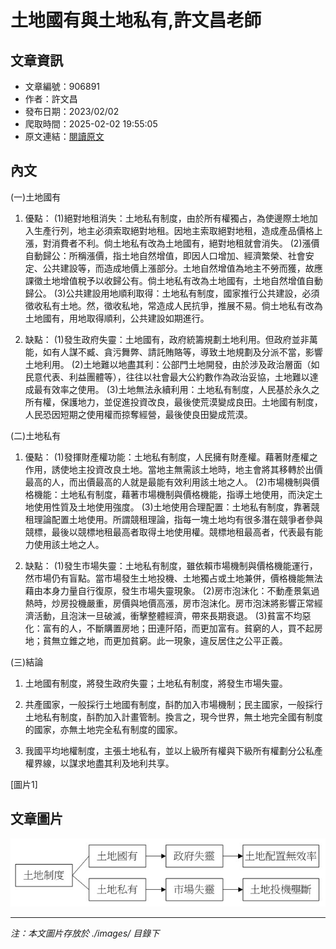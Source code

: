 # 土地國有與土地私有,許文昌老師

## 文章資訊
- 文章編號：906891
- 作者：許文昌
- 發布日期：2023/02/02
- 爬取時間：2025-02-02 19:55:05
- 原文連結：[閱讀原文](https://real-estate.get.com.tw/Columns/detail.aspx?no=906891)

## 內文
(一)土地國有

1. 優點： (1)絕對地租消失：土地私有制度，由於所有權獨占，為使邊際土地加入生產行列，地主必須索取絕對地租。因地主索取絕對地租，造成產品價格上漲，對消費者不利。倘土地私有改為土地國有，絕對地租就會消失。 (2)漲價自動歸公：所稱漲價，指土地自然增值，即因人口增加、經濟繁榮、社會安定、公共建設等，而造成地價上漲部分。土地自然增值為地主不勞而獲，故應課徵土地增值稅予以收歸公有。倘土地私有改為土地國有，土地自然增值自動歸公。 (3)公共建設用地順利取得：土地私有制度，國家推行公共建設，必須徵收私有土地。然，徵收私地，常造成人民抗爭，推展不易。倘土地私有改為土地國有，用地取得順利，公共建設如期進行。

2. 缺點： (1)發生政府失靈：土地國有，政府統籌規劃土地利用。但政府並非萬能，如有人謀不臧、貪污舞弊、請託賄賂等，導致土地規劃及分派不當，影響土地利用。 (2)土地難以地盡其利：公部門土地開發，由於涉及政治層面（如民意代表、利益團體等），往往以社會最大公約數作為政治妥協，土地難以達成最有效率之使用。 (3)土地無法永續利用：土地私有制度，人民基於永久之所有權，保護地力，並促進投資改良，最後使荒漠變成良田。土地國有制度，人民恐因短期之使用權而掠奪經營，最後使良田變成荒漠。

(二)土地私有

1. 優點： (1)發揮財產權功能：土地私有制度，人民擁有財產權。藉著財產權之作用，誘使地主投資改良土地。當地主無需該土地時，地主會將其移轉於出價最高的人，而出價最高的人就是最能有效利用該土地之人。 (2)市場機制與價格機能：土地私有制度，藉著市場機制與價格機能，指導土地使用，而決定土地使用性質及土地使用強度。 (3)土地使用合理配置：土地私有制度，靠著競租理論配置土地使用。所謂競租理論，指每一塊土地均有很多潛在競爭者參與競標，最後以競標地租最高者取得土地使用權。競標地租最高者，代表最有能力使用該土地之人。

2. 缺點： (1)發生市場失靈：土地私有制度，雖依賴市場機制與價格機能運行，然市場仍有盲點。當市場發生土地投機、土地獨占或土地兼併，價格機能無法藉由本身力量自行復原，發生市場失靈現象。 (2)房市泡沫化：不動產景氣過熱時，炒房投機嚴重，房價與地價高漲，房市泡沫化。房市泡沫將影響正常經濟活動，且泡沫一旦破滅，衝擊整體經濟，帶來長期衰退。 (3)貧富不均惡化：富有的人，不斷購置房地；田連阡陌，而更加富有。貧窮的人，買不起房地；貧無立錐之地，而更加貧窮。此一現象，違反居住之公平正義。

(三)結論

1. 土地國有制度，將發生政府失靈；土地私有制度，將發生市場失靈。

2. 共產國家，一般採行土地國有制度，酙酌加入市場機制；民主國家，一般採行土地私有制度，酙酌加入計畫管制。換言之，現今世界，無土地完全國有制度的國家，亦無土地完全私有制度的國家。

3. 我國平均地權制度，主張土地私有，並以上級所有權與下級所有權劃分公私產權界線，以謀求地盡其利及地利共享。

[圖片1]

## 文章圖片

![圖片1](./images/906891_f36803fb.jpg)


---
*注：本文圖片存放於 ./images/ 目錄下*
